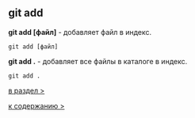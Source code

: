 ## git add

**git add [файл]** - добавляет файл в индекс.

`git add [файл]`

**git add .** - добавляет все файлы в каталоге в индекс.

`git add .`

[в раздел >](begin.md)

[к cодержанию >](readme.md)
